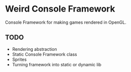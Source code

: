 # Weird Console Framework 

Console Framework for making games rendered in OpenGL.

## TODO
- Rendering abstraction
- Static Console Framework class
- Sprites
- Turning framework into static or dynamic lib
